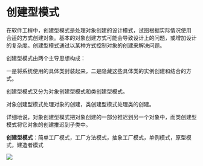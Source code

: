 # 创建型模式

在软件工程中，创建型模式是处理对象创建的设计模式，试图根据实际情况使用 合适的方式创建对象。基本的对象创建方式可能会导致设计上的问题，或增加设计的复杂度。创建型模式通过以某种方式控制对象的创建来解决问题。



创建型模式由两个主导思想构成：

一是将系统使用的具体类封装起来，二是隐藏这些具体类的实例创建和结合的方式。



创建型模式又分为对象创建型模式和类创建型模式。

对象创建型模式处理对象的创建，类创建型模式处理类的创建。

详细地说，对象创建型模式把对象创建的一部分推迟到另一个对象中，而类创建型模式将它对象的创建推迟到子类中。



**创建型模式**：简单工厂模式，工厂方法模式，抽象工厂模式，单例模式，原型模式，建造者模式

![](http://ww1.sinaimg.cn/large/005PjuVtgy1fxuqws3ctuj30d00objs2.jpg)